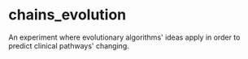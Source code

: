 # chains_evolution
An experiment where evolutionary algorithms' ideas apply in order to predict clinical pathways' changing.
